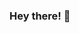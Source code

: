 ### Hey there! 👋

<!--
**amarismay/amarismay** is a ✨ _special_ ✨ repository because its `README.md` (this file) appears on your GitHub profile.

Here are some ideas to get you started:

- 🔭 I’m currently working on Twitter!
- 🌱 I’m currently learning frontend development.
- 👯 I’m looking to collaborate anything fun that uses javascript.
- 💬 Ask me about software testing.
- 📫 How to reach me: amaris.mayorga@gmail.com
- 😄 Pronouns: She/Her
-->
